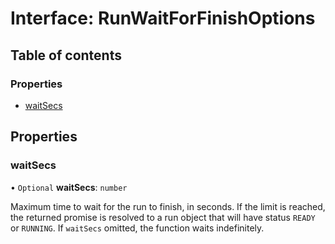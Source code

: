 # Interface: RunWaitForFinishOptions

## Table of contents

### Properties

- [waitSecs](RunWaitForFinishOptions.md#waitsecs)

## Properties

### <a id="waitsecs" name="waitsecs"></a> waitSecs

• `Optional` **waitSecs**: `number`

Maximum time to wait for the run to finish, in seconds.
If the limit is reached, the returned promise is resolved to a run object that will have
status `READY` or `RUNNING`. If `waitSecs` omitted, the function waits indefinitely.

